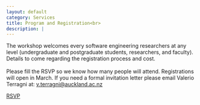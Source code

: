 ```yaml
---
layout: default
category: Services
title: Program and Registration<br>
description: |
---
```

The workshop welcomes every software engineering researchers at any level (undergraduate and postgraduate students, researchers, and faculty). Details to come regarding the registration process and cost.
<br>
<br>
Please fill the RSVP so we know how many people will attend. Registrations will open in March. If you need a formal invitation letter please email Valerio Terragni at: <a href="mailto:v.terragni@auckland.ac.nz">v.terragni@auckland.ac.nz</a>

<a href="https://forms.gle/GtPWeLfmyGLmgTBR6">RSVP</a>

